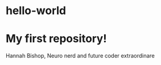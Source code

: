 # hello-world
My first repository!
=========

Hannah Bishop, Neuro nerd and future coder extraordinare

